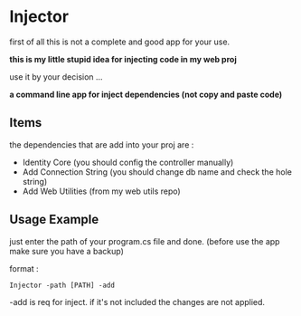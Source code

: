 # Injector

<p>first of all this is not a complete and good app for your use.</p>
<b>this is my little stupid idea for injecting code in my web proj</b>
<p>use it by your decision ... </p>
<b>a command line app for inject dependencies (not copy and paste code)</b>

## Items
the dependencies that are add into your proj are : 
- Identity Core (you should config the controller manually)
- Add Connection String (you should change db name and check the hole string)
- Add Web Utilities (from my web utils repo)

## Usage Example

just enter the path of your program.cs file and done.
(before use the app make sure you have a backup)

format : 
```pwsh
Injector -path [PATH] -add
```

-add is req for inject. if it's not included the changes are not applied.
